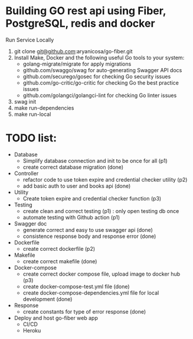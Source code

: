 # Building GO rest api using Fiber, PostgreSQL, redis and docker

Run Service Locally
1. git clone git@github.com:aryanicosa/go-fiber.git
2. Install Make, Docker and the following useful Go tools to your system:
   - golang-migrate/migrate for apply migrations
   - github.com/swaggo/swag for auto-generating Swagger API docs
   - github.com/securego/gosec for checking Go security issues
   - github.com/go-critic/go-critic for checking Go the best practice issues
   - github.com/golangci/golangci-lint for checking Go linter issues
3. swag init
4. make run-dependencies
5. make run-local

# TODO list:
- Database
  - Simplify database connection and init to be once for all (p1)
  - create correct database migration (done)
- Controller
  - refactor code to use token expire and credential checker utility (p2)
  - add basic auth to user and books api (done)
- Utility
  - Create token expire and credential checker function (p3)
- Testing
  - create clean and correct testing (p1) : only open testing db once
  - automate testing with Github action (p1)
- Swagger doc
  - generate correct and easy to use swagger api (done)
  - consistence response body and response error (done)
- Dockerfile
  - create correct dockerfile (p2)
- Makefile
  - create correct makefile (done)
- Docker-compose
  - create correct docker compose file, upload image to docker hub (p3)
  - create docker-compose-test.yml file (done)
  - create docker-compose-dependencies.yml file for local development (done)
- Response
  - create constants for type of error response (done)
- Deploy and host go-fiber web app
  - CI/CD
  - Heroku
